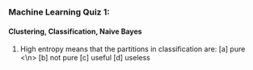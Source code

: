 ### Machine Learning Quiz 1:

#### Clustering, Classification, Naive Bayes

1. High entropy means that the partitions in classification are:
[a] pure <\n>
[b] not pure
[c] useful
[d] useless
